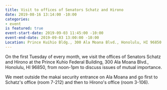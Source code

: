 ```yaml
---
title: Visit to offices of Senators Schatz and Hirono
date: 2019-08-16 13:14:00 -10:00
categories:
- event
is featured: true
event-start-date: 2019-09-03 11:45:00 -10:00
event-end-date: 2019-09-03 13:00:00 -10:00
Location: Prince Kuihio Bldg., 300 Ala Moana Blvd., Honolulu, HI 96850
---
```


On the first Tuesday of every month, we visit the offices of Senators Schatz and Hirono at the Prince Kuhio Federal Building, 300 Ala Moana Blvd., Honolulu, HI 96850, from noon-1pm to discuss issues of mutual importance.

We meet outside the makai security entrance on Ala Moana and go first to Schatz's office (room 7-212) and then to Hirono's office (room 3-106). 